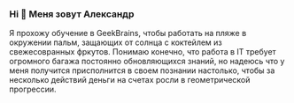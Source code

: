 ### Hi 👋 Меня зовут Александр
Я прохожу обучение в GeekBrains, чтобы работать на пляже в окружении пальм, защающих от солнца с коктейлем из свежесовранных фркутов. 
Понимаю конечно, что работа в IT требует огромного багажа постоянно обновляющихся знаний, но надеюсь что у меня получится присполнится в своем познании настолько, чтобы за несколько действий деньги на счетах росли в геометрической прогрессии.
